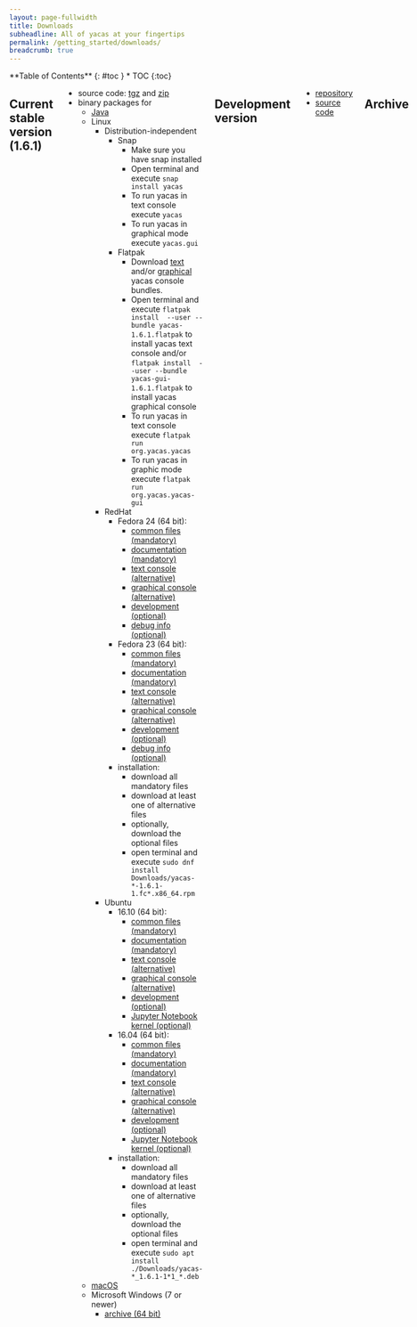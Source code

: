 ```yaml
---
layout: page-fullwidth
title: Downloads
subheadline: All of yacas at your fingertips
permalink: /getting_started/downloads/
breadcrumb: true
---
```


<div class="row">
<div class="medium-4 medium-push-8 columns" markdown="1">
<div class="panel radius" markdown="1">
**Table of Contents**
{: #toc }
*  TOC
{:toc}
</div>
</div>

<div class="medium-8 medium-pull-4 columns" markdown="1">

## Current stable version (1.6.1)
* source code: [tgz](https://github.com/grzegorzmazur/yacas/archive/v1.6.1.tar.gz) and [zip](https://github.com/grzegorzmazur/yacas/archive/v1.6.1.zip)
* binary packages for
  * [Java](https://github.com/grzegorzmazur/yacas/releases/download/v1.6.1/yacas-1.6.1.jar)
  * Linux
    * Distribution-independent
      * Snap
        * Make sure you have snap installed
        * Open terminal and execute `snap install yacas`
        * To run yacas in text console execute `yacas`
        * To run yacas in graphical mode execute `yacas.gui`
      * Flatpak
        * Download [text](https://github.com/grzegorzmazur/yacas/releases/download/v1.6.1/yacas-1.6.1.flatpak) and/or [graphical](https://github.com/grzegorzmazur/yacas/releases/download/v1.6.1/yacas-gui-1.6.1.flatpak) yacas console bundles.
        * Open terminal and execute `flatpak install  --user --bundle yacas-1.6.1.flatpak` to install yacas text console and/or `flatpak install  --user --bundle yacas-gui-1.6.1.flatpak` to install yacas graphical console
        * To run yacas in text console execute `flatpak run org.yacas.yacas`
        * To run yacas in graphic mode execute `flatpak run org.yacas.yacas-gui`
    * RedHat
      * Fedora 24 (64 bit):
        * [common files (mandatory)](https://github.com/grzegorzmazur/yacas/releases/download/v1.6.1/yacas-common-1.6.1-1.fc24.x86_64.rpm)
        * [documentation (mandatory)](https://github.com/grzegorzmazur/yacas/releases/download/v1.6.1/yacas-doc-1.6.1-1.fc24.x86_64.rpm)
        * [text console (alternative)](https://github.com/grzegorzmazur/yacas/releases/download/v1.6.1/yacas-console-1.6.1-1.fc24.x86_64.rpm)
        * [graphical console (alternative)](https://github.com/grzegorzmazur/yacas/releases/download/v1.6.1/yacas-gui-1.6.1-1.fc24.x86_64.rpm)
        * [development (optional)](https://github.com/grzegorzmazur/yacas/releases/download/v1.6.1/yacas-devel-1.6.1-1.fc24.x86_64.rpm)
        * [debug info (optional)](https://github.com/grzegorzmazur/yacas/releases/download/v1.6.1/yacas-debuginfo-1.6.1-1.fc24.x86_64.rpm)
      * Fedora 23 (64 bit):
        * [common files (mandatory)](https://github.com/grzegorzmazur/yacas/releases/download/v1.6.1/yacas-common-1.6.1-1.fc23.x86_64.rpm)
        * [documentation (mandatory)](https://github.com/grzegorzmazur/yacas/releases/download/v1.6.1/yacas-doc-1.6.1-1.fc23.x86_64.rpm)
        * [text console (alternative)](https://github.com/grzegorzmazur/yacas/releases/download/v1.6.1/yacas-console-1.6.1-1.fc23.x86_64.rpm)
        * [graphical console (alternative)](https://github.com/grzegorzmazur/yacas/releases/download/v1.6.1/yacas-gui-1.6.1-1.fc23.x86_64.rpm)
        * [development (optional)](https://github.com/grzegorzmazur/yacas/releases/download/v1.6.1/yacas-devel-1.6.1-1.fc23.x86_64.rpm)
        * [debug info (optional)](https://github.com/grzegorzmazur/yacas/releases/download/v1.6.1/yacas-debuginfo-1.6.1-1.fc23.x86_64.rpm)
      * installation:
        * download all mandatory files
        * download at least one of alternative files
        * optionally, download the optional files
        * open terminal and execute `sudo dnf install Downloads/yacas-*-1.6.1-1.fc*.x86_64.rpm`
    * Ubuntu
      * 16.10 (64 bit):
        * [common files (mandatory)](https://github.com/grzegorzmazur/yacas/releases/download/v1.6.1/yacas-common_1.6.1-1yakkety1_all.deb)
        * [documentation (mandatory)](https://github.com/grzegorzmazur/yacas/releases/download/v1.6.1/yacas-doc_1.6.1-1yakkety1_all.deb)
        * [text console (alternative)](https://github.com/grzegorzmazur/yacas/releases/download/v1.6.1/yacas-console_1.6.1-1yakkety1_amd64.deb)
        * [graphical console (alternative)](https://github.com/grzegorzmazur/yacas/releases/download/v1.6.1/yacas-gui_1.6.1-1yakkety1_amd64.deb)
        * [development (optional)](https://github.com/grzegorzmazur/yacas/releases/download/v1.6.1/yacas-dev_1.6.1-1yakkety1_amd64.deb)
        * [Jupyter Notebook kernel (optional)](https://github.com/grzegorzmazur/yacas/releases/download/v1.6.1/yacas-kernel_1.6.1-1yakkety1_amd64.deb)
      * 16.04 (64 bit):
        * [common files (mandatory)](https://github.com/grzegorzmazur/yacas/releases/download/v1.6.1/yacas-common_1.6.1-1xenial1_all.deb)
        * [documentation (mandatory)](https://github.com/grzegorzmazur/yacas/releases/download/v1.6.1/yacas-doc_1.6.1-1xenial1_all.deb)
        * [text console (alternative)](https://github.com/grzegorzmazur/yacas/releases/download/v1.6.1/yacas-console_1.6.1-1xenial1_amd64.deb)
        * [graphical console (alternative)](https://github.com/grzegorzmazur/yacas/releases/download/v1.6.1/yacas-gui_1.6.1-1xenial1_amd64.deb)
        * [development (optional)](https://github.com/grzegorzmazur/yacas/releases/download/v1.6.1/yacas-dev_1.6.1-1xenial1_amd64.deb)
        * [Jupyter Notebook kernel (optional)](https://github.com/grzegorzmazur/yacas/releases/download/v1.6.1/yacas-kernel_1.6.1-1xenial1_amd64.deb)
      * installation:
        * download all mandatory files
        * download at least one of alternative files
        * optionally, download the optional files
        * open terminal and execute `sudo apt install ./Downloads/yacas-*_1.6.1-1*1_*.deb`
  * [macOS](https://github.com/grzegorzmazur/yacas/releases/download/v1.6.1/yacas-1.6.1-macOS.pkg)
  * Microsoft Windows (7 or newer)
    * [archive (64 bit)](https://github.com/grzegorzmazur/yacas/releases/download/v1.6.1/yacas-1.6.1-win64.zip)

## Development version
  * [repository](https://github.com/grzegorzmazur/yacas/tree/develop)
  * [source code](https://github.com/grzegorzmazur/yacas/archive/develop.zip)

## Archive
* yacas version 1.5.0
  * source code: [tgz](https://github.com/grzegorzmazur/yacas/archive/v1.5.0.tar.gz) and [zip](https://github.com/grzegorzmazur/yacas/archive/v1.5.0.zip)
  * binary packages for
    * [Java](https://github.com/grzegorzmazur/yacas/releases/download/v1.5.0/yacas-1.5.0.jar)
    * Linux
      * RedHat
        * Fedora 23 (64 bit):
          * [application (mandatory)](https://github.com/grzegorzmazur/yacas/releases/download/v1.5.0/yacas-1.5.0-1.fc23.x86_64.rpm)
          * [documentation (mandatory)](https://github.com/grzegorzmazur/yacas/releases/download/v1.5.0/yacas-doc-1.5.0-1.fc23.x86_64.rpm)
          * [development (optional)](https://github.com/grzegorzmazur/yacas/releases/download/v1.5.0/yacas-devel-1.5.0-1.fc23.x86_64.rpm)
          * [debug info (optional)](https://github.com/grzegorzmazur/yacas/releases/download/v1.5.0/yacas-debuginfo-1.5.0-1.fc23.x86_64.rpm)
        * Fedora 22 (64 bit):
          * [application (mandatory)](https://github.com/grzegorzmazur/yacas/releases/download/v1.5.0/yacas-1.5.0-1.fc22.x86_64.rpm)
          * [documentation (mandatory)](https://github.com/grzegorzmazur/yacas/releases/download/v1.5.0/yacas-doc-1.5.0-1.fc22.x86_64.rpm)
          * [development (optional)](https://github.com/grzegorzmazur/yacas/releases/download/v1.5.0/yacas-devel-1.5.0-1.fc22.x86_64.rpm)
          * [debug info (optional)](https://github.com/grzegorzmazur/yacas/releases/download/v1.5.0/yacas-debuginfo-1.5.0-1.fc22.x86_64.rpm)
      * Ubuntu
        * 16.04 (64 bit):
          * [application (mandatory)](https://github.com/grzegorzmazur/yacas/releases/download/v1.5.0/yacas_1.5.0-1xenial1_amd64.deb)
          * [documentation (mandatory)](https://github.com/grzegorzmazur/yacas/releases/download/v1.5.0/yacas-doc_1.5.0-1xenial1_all.deb)
          * [development (optional)](https://github.com/grzegorzmazur/yacas/releases/download/v1.5.0/yacas-dev_1.5.0-1xenial1_amd64.deb)
    * Microsoft Windows (7 or newer)
      * [installer (64 bit)](https://github.com/grzegorzmazur/yacas/releases/download/v1.5.0/yacas-1.5.0-win64.exe)
      * [installer (32 bit)](https://github.com/grzegorzmazur/yacas/releases/download/v1.5.0/yacas-1.5.0-win32.exe)
      * [archive (64 bit)](https://github.com/grzegorzmazur/yacas/releases/download/v1.5.0/yacas-1.5.0-win64.zip)
      * [archive (32 bit)](https://github.com/grzegorzmazur/yacas/releases/download/v1.5.0/yacas-1.5.0-win32.zip)
    * [OS X](https://github.com/grzegorzmazur/yacas/releases/download/v1.5.0/yacas-1.5.0-Darwin.dmg)
* yagy version 1.1.0
  * source code: [tgz](https://github.com/grzegorzmazur/yagy/archive/v1.1.0.tar.gz) and [zip](https://github.com/grzegorzmazur/yagy/archive/v1.1.0.zip)
  * binary packages for
    * Linux
      * [Debian 8.2 (64 bit)](https://github.com/grzegorzmazur/yagy/releases/download/v1.1.0/yagy_1.1.0-1jessie_amd64.deb)
      * [Fedora 23 (64 bit)](https://github.com/grzegorzmazur/yagy/releases/download/v1.1.0/yagy-1.1.0-1.fc23.x86_64.rpm)
      * Ubuntu
        * [15.10 (64 bit)](https://github.com/grzegorzmazur/yagy/releases/download/v1.1.0/yagy_1.1.0-1wily_amd64.deb)
        * [14.04 (64 bit)](https://github.com/grzegorzmazur/yagy/releases/download/v1.1.0/yagy_1.1.0-1trusty_amd64.deb)
    * Microsoft Windows (7 or newer)
      * [installer (64 bit)](https://github.com/grzegorzmazur/yagy/releases/download/v1.1.0/yagy-1.1.0-win64.exe)
      * [archive (64 bit)](https://github.com/grzegorzmazur/yagy/releases/download/v1.1.0/yagy-1.1.0-win64.zip)
    * [OS X](https://github.com/grzegorzmazur/yagy/releases/download/v1.1.0/yagy-1.1.0.dmg)
* yacas version 1.4.2
  * source code: [tgz](https://github.com/grzegorzmazur/yacas/archive/v1.4.2.tar.gz) and [zip](https://github.com/grzegorzmazur/yacas/archive/v1.4.2.zip)
  * binary packages for
    * [Java](https://github.com/grzegorzmazur/yacas/releases/download/v1.4.2/yacas-1.4.2.jar)
    * Linux
      * [Debian 8.2 (64 bit)](https://github.com/grzegorzmazur/yacas/releases/download/v1.4.2/yacas_1.4.2-1jessie_amd64.deb)
      * [Fedora 23 (64 bit)](https://github.com/grzegorzmazur/yacas/releases/download/v1.4.2/yacas-1.4.2-1.fc23.x86_64.rpm)
      * Ubuntu
        * [15.10 (64 bit)](https://github.com/grzegorzmazur/yacas/releases/download/v1.4.2/yacas_1.4.2-1wily_amd64.deb)
        * [14.04 (64 bit)](https://github.com/grzegorzmazur/yacas/releases/download/v1.4.2/yacas_1.4.2-1trusty_amd64.deb)
    * Microsoft Windows (7 or newer)
      * [installer (64 bit)](https://github.com/grzegorzmazur/yacas/releases/download/v1.4.2/yacas-1.4.2-win64.exe)
      * [installer (32 bit)](https://github.com/grzegorzmazur/yacas/releases/download/v1.4.2/yacas-1.4.2-win32.exe)
      * [archive (64 bit)](https://github.com/grzegorzmazur/yacas/releases/download/v1.4.2/yacas-1.4.2-win64.zip)
      * [archive (32 bit)](https://github.com/grzegorzmazur/yacas/releases/download/v1.4.2/yacas-1.4.2-win32.zip)
    * [OS X](https://github.com/grzegorzmazur/yacas/releases/download/v1.4.2/yacas-1.4.2-Darwin.dmg)
* yacas version 1.4.0
  * source code: [tgz](https://github.com/grzegorzmazur/yacas/archive/v1.4.0.tar.gz) and [zip](https://github.com/grzegorzmazur/yacas/archive/v1.4.0.zip)
  * binary packages for
    * [Mac OS X](https://github.com/grzegorzmazur/yacas/releases/download/v1.4.0/yacas-1.4.0-Darwin.dmg)
    * [Ubuntu](https://github.com/grzegorzmazur/yacas/releases/download/v1.4.0/yacas_1.4.0-1_amd64.deb)
* yacas version 1.3.6
  * [source code](http://sourceforge.net/projects/yacas/files/yacas-source/1.3/yacas-1.3.6.tar.gz/download)
  * binary packages for
    * [Mac OS X](http://sourceforge.net/projects/yacas/files/yacas-binary/yacas-1.3.6-Darwin.dmg/download)
    * Microsoft Windows 7 and newer, [64 bit](http://sourceforge.net/projects/yacas/files/yacas-binary/yacas-1.3.6-win64.exe/download) and [32 bit](http://sourceforge.net/projects/yacas/files/yacas-binary/yacas-1.3.6-win32.exe/download) variants
    * [Microsoft Windows XP](http://sourceforge.net/projects/yacas/files/yacas-binary/yacas-1.3.6-winxp.exe/download)
    * [Java](http://sourceforge.net/projects/yacas/files/yacas-binary/yacas-1.3.6.jar/download)
* yagy version 1.0.1
  * [source code](http://sourceforge.net/projects/yagy/files/yagy-1.0.1.tar.gz/download)
  * binary packages for
    * [Mac OS X](http://sourceforge.net/projects/yagy/files/yagy-1.0.1.dmg/download)
    * [Microsoft Windows 7 and newer, 64 bit](http://sourceforge.net/projects/yagy/files/yagy-1.0.1-win64.exe/download)
    * [Microsoft Windows XP](http://sourceforge.net/projects/yagy/files/yagy-1.0.1-win64.exe/download)
    * [Ubuntu 64 bit](https://sourceforge.net/projects/yagy/files/yagy_1.0.0-1_amd64.deb/download)
</div>
</div>

